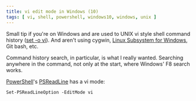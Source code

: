 ```yaml
---
title: vi edit mode in Windows (10)
tags: [ vi, shell, powershell, windows10, windows, unix ]
---
```

Small tip if you're on Windows and are used to UNIX vi style shell command history ([set -o vi](https://www.gnu.org/software/bash/manual/html_node/The-Set-Builtin.html#The-Set-Builtin)). And aren't using cygwin, [Linux Subsystem for Windows](https://docs.microsoft.com/en-us/windows/wsl/about), Git bash, etc.

Command history search, in particular, is what I really wanted. Searching anywhere in the command, not only at the start, where Windows' F8 search works.

[PowerShell](https://docs.microsoft.com/en-us/powershell/)'s [PSReadLine](https://github.com/lzybkr/PSReadLine) has a vi mode:

`Set-PSReadLineOption -EditMode vi`
